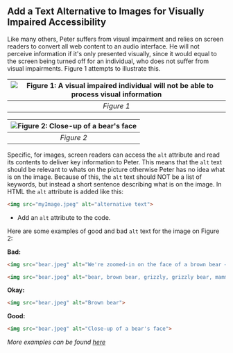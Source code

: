 ## Add a Text Alternative to Images for Visually Impaired Accessibility

Like many others, Peter suffers from visual impairment and relies on screen readers to convert all web content to an audio interface. He will not perceive information if it's only presented visually, since it would equal to the screen being turned off for an individual, who does not suffer from visual impairments. Figure 1 attempts to illustrate this. 

| ![Figure 1: A visual impaired individual will not be able to process visual information](https://media.discordapp.net/attachments/363271799594811394/913012062492430366/PCCompare.jpg?width=1070&height=319) | 
|:--:| 
| *Figure 1*|


![Figure 2: _Close-up of a bear's face_](https://d1mdce1aauxocd.cloudfront.net/_imager/files/Example-Images/Landscape/36/bear_13bf39d392361437fc6b4a44b906c932.jpg) | 
|:--:| 
| *Figure 2*|


Specific, for images, screen readers can access the `alt` attribute and read its contents to deliver key information to Peter. This means that the `alt` text should be relevant to whats on the picture otherwise Peter has no idea what is on the image. Because of this, the `alt` text should NOT be a list of keywords, but instead a short sentence describing what is on the image. In HTML the `alt` attribute is added like this: 

```html
<img src="myImage.jpeg" alt="alternative text">
```

- Add an `alt` attribute to the code.

Here are some examples of good and bad `alt` text for the image on Figure 2:

**Bad:**    
```html
<img src="bear.jpeg" alt="We're zoomed-in on the face of a brown bear – sometimes known as a grizzly – gazing majestically into the middle distance. Perhaps she's hungry, or has spotted a threat?">
```
```html
<img src="bear.jpeg" alt="bear, brown bear, grizzly, grizzly bear, mammal, carnivore">
```
**Okay:**    
```html
<img src="bear.jpeg" alt="Brown bear">
```
**Good:**    
```html
<img src="bear.jpeg" alt="Close-up of a bear's face">
```






*More examples can be found [here][1]*  

[1]: https://supercooldesign.co.uk/blog/how-to-write-good-alt-text
